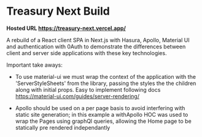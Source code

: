 # Treasury Next Build

**Hosted URL https://treasury-next.vercel.app/**

A rebuild of a React client SPA in Next.js with Hasura, Apollo, Material UI and authentication with 0Auth to demonstrate the differences between client and server side applications with these key technologies.

Important take aways:

- To use material-ui we must wrap the context of the application with the 'ServerStyleSheets' from the library, passing the styles the the children along with initial props. Easy to implement following docs https://material-ui.com/guides/server-rendering/

- Apollo should be used on a per page basis to avoid interfering with static site generation; in this example a withApollo HOC was used to wrap the Pages using graphQl queries, allowing the Home page to be statically pre rendered independantly
